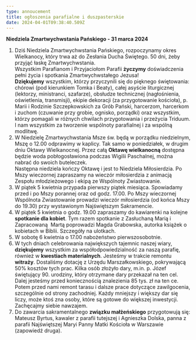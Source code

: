 ```yaml
---
type: annoucement
title: ogłoszenia parafialne i duszpasterskie
date: 2024-04-01T09:38:40.509Z
---
```

**Niedziela Zmartwychwstania Pańskiego - 31 marca 2024**

1. Dziś Niedziela Zmartwychwstania Pańskiego, rozpoczynamy okres Wielkanocy, który trwa aż do Zesłania Ducha Świętego. 50 dni, żeby przyjąć łaskę Zmartwychwstania.\
   Wszystkim Parafianom i Przyjaciołom Parafii **życzymy** doświadczenia pełni życia i spotkania Zmartwychwstałego Jezusa! \
   **Dziękujemy** wszystkim, którzy przyczynili się do pięknego świętowania: chórowi (pod kierunkiem Tomka i Beaty), całej asyście liturgicznej (lektorzy, ministranci, szafarze), obsłudze technicznej (nagłośnienia, oświetlenia, transmisji), ekipie dekoracji (za przygotowanie kościoła), p. Marii i Rodzinie Szczepkowskich za Grób Pański, harcerzom, harcerkom i zuchom (czuwanie przy grobie, ognisko, porządki) oraz wszystkim, którzy pomagali w różnych chwilach przygotowania i przeżycia Triduum. I nam wszystkim za tworzenie wspólnoty parafialnej i za wspólną modlitwę.  
2. W Niedzielę Zmartwychwstania Msze św. będą w porządku niedzielnym, Mszę o 12.00 odprawimy w kaplicy. Tak samo w poniedziałek, w drugim dniu Oktawy Wielkanocnej. Przez całą **Oktawę wielkanocną** dostępna będzie woda pobłogosławiona podczas Wigilii Paschalnej, można nabrać do swoich buteleczek.\
   Następna niedziela kończy Oktawę i jest to Niedziela Miłosierdzia. Po Mszy wieczornej zapraszamy na wieczór miłosierdzia z animacją Zespołu młodzieżowego i ekipą ze Wspólnoty Zwiastowanie.
3. W piątek 5 kwietnia przypada pierwszy piątek miesiąca. Spowiadamy przed i po Mszy porannej oraz od godz. 17.00. Po Mszy wieczornej Wspólnota Zwiastowanie prowadzi wieczór miłosierdzia (od końca Mszy do 19.30) przy wystawionym Najświętszym Sakramencie.
4. W piątek 5 kwietnia o godz. 19.00 zapraszamy do kawiarenki na kolejne **spotkanie dla kobiet**. Tym razem spotkanie z Zasłuchaną Marią i Zapracowaną  Martą poprowadzi Magda Grabowska, autorka książek o kobietach w Biblii. Szczegóły na ulotkach.
5. W sobotę 6 kwietnia o 17.00 nabożeństwo pierwszosobotnie.
6. W tych dniach celebrowania największych tajemnic naszej wiary, **dziękujemy** wszystkim za współodpowiedzialność za naszą parafię, również w **kwestiach materialnych**. Jesteśmy w trakcie remontu **witraży**. Dostaliśmy dotację z Urzędu Marszałkowskiego, pokrywającą 50% kosztów tych prac. Kilka osób złożyło dary, m.in. p. Józef świętujący 90. urodziny, który otrzymane dary przekazał na ten cel. Dalej jesteśmy przed koniecznością znalezienia 85 tys. zł na ten ce. Potem przed nami remont tarasu i dalsze prace dotyczące zawilgocenia, szczególnie od strony zachodniej. Każdy mniejszy i większy dar się liczy, może ktoś zna osoby, które są gotowe do większej inwestycji. Zachęcajmy siebie nawzajem.
7. Do zawarcia sakramentalnego **związku małżeńskiego** przygotowują się: Mateusz Byrtus, kawaler z parafii tutejszej i Agnieszka Dolska, panna z parafii Najświętszej Maryi Panny Matki Kościoła w Warszawie (zapowiedź druga).

<!--EndFragment-->